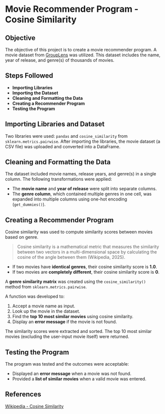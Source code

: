 # Movie Recommender Program - Cosine Similarity

## Objective

The objective of this project is to create a movie recommender program. A movie dataset from [GroupLens](https://grouplens.org) was utilized. This dataset includes the name, year of release, and genre(s) of thousands of movies.

## Steps Followed

- **Importing Libraries**  
- **Importing the Dataset**  
- **Cleaning and Formatting the Data**  
- **Creating a Recommender Program**  
- **Testing the Program**  

## **Importing Libraries and Dataset**

Two libraries were used: `pandas` and `cosine_similarity` from `sklearn.metrics.pairwise`. After importing the libraries, the movie dataset (a CSV file) was uploaded and converted into a DataFrame.

## **Cleaning and Formatting the Data**

The dataset included movie names, release years, and genre(s) in a single column. The following transformations were applied:

- The **movie name** and **year of release** were split into separate columns.  
- The **genre column**, which contained multiple genres in one cell, was expanded into multiple columns using one-hot encoding (`get_dummies()`).  

## **Creating a Recommender Program**

Cosine similarity was used to compute similarity scores between movies based on genre.  

> Cosine similarity is a mathematical metric that measures the similarity between two vectors in a multi-dimensional space by calculating the cosine of the angle between them (Wikipedia, 2025).  

- If two movies have **identical genres**, their cosine similarity score is **1.0**.  
- If two movies are **completely different**, their cosine similarity score is **0**.  

A **genre similarity matrix** was created using the `cosine_similarity()` method from `sklearn.metrics.pairwise`.  

A function was developed to:  
1. Accept a movie name as input.  
2. Look up the movie in the dataset.  
3. Find the **top 10 most similar movies** using cosine similarity.  
4. Display an **error message** if the movie is not found.  

The similarity scores were extracted and sorted. The top 10 most similar movies (excluding the user-input movie itself) were returned.

## **Testing the Program**

The program was tested and the outcomes were acceptable:  

- Displayed an **error message** when a movie was not found.  
- Provided a **list of similar movies** when a valid movie was entered.  

## **References**
[Wikipedia - Cosine Similarity](https://en.wikipedia.org/wiki/Cosine_similarity)